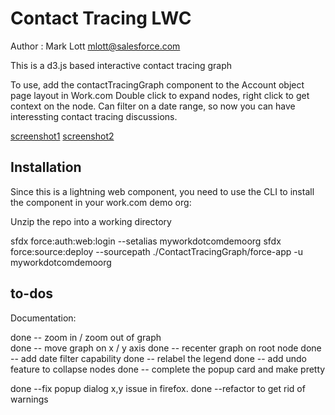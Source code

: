 # Contact Tracing LWC
Author : Mark Lott mlott@salesforce.com

This is a d3.js based interactive contact tracing graph

To use, add the contactTracingGraph component to the Account object page layout in Work.com
Double click to expand nodes, right click to get context on the node.
Can filter on a date range, so now you can have interessting contact tracing discussions.

[screenshot1](/doc/screenshot1.png)
[screenshot2](/doc/screenshot2.png)

## Installation
Since this is a lightning web component, you need to use the CLI to install the component in your work.com demo org:

Unzip the repo into a working directory

sfdx force:auth:web:login --setalias myworkdotcomdemoorg
sfdx force:source:deploy --sourcepath ./ContactTracingGraph/force-app -u myworkdotcomdemoorg


## to-dos
Documentation:

done -- zoom in / zoom out of graph  
done -- move graph on x / y axis
done -- recenter graph on root node
done -- add date filter capability
done -- relabel the legend
done -- add undo feature to collapse nodes
done -- complete the popup card and make pretty

done --fix popup dialog x,y issue in firefox.
done --refactor to get rid of warnings

